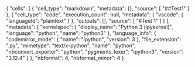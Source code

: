 {
 "cells": [
  {
   "cell_type": "markdown",
   "metadata": {},
   "source": [
    "##Test1"
   ]
  },
  {
   "cell_type": "code",
   "execution_count": null,
   "metadata": {
    "vscode": {
     "languageId": "plaintext"
    }
   },
   "outputs": [],
   "source": [
    "#Test 1"
   ]
  }
 ],
 "metadata": {
  "kernelspec": {
   "display_name": "Python 3 (ipykernel)",
   "language": "python",
   "name": "python3"
  },
  "language_info": {
   "codemirror_mode": {
    "name": "ipython",
    "version": 3
   },
   "file_extension": ".py",
   "mimetype": "text/x-python",
   "name": "python",
   "nbconvert_exporter": "python",
   "pygments_lexer": "ipython3",
   "version": "3.12.4"
  }
 },
 "nbformat": 4,
 "nbformat_minor": 4
}
